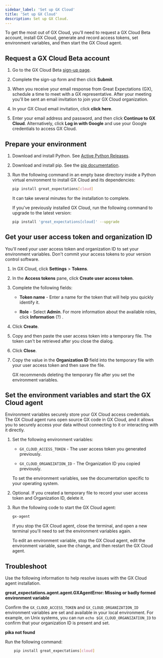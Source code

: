 ```yaml
---
sidebar_label: 'Set up GX Cloud'
title: 'Set up GX Cloud'
description: Set up GX Cloud.
---
```


To get the most out of GX Cloud, you'll need to request a GX Cloud Beta account, install GX Cloud, generate and record access tokens, set environment variables, and then start the GX Cloud agent.

## Request a GX Cloud Beta account

1. Go to the GX Cloud Beta [sign-up page](https://greatexpectations.io/cloud).

2. Complete the sign-up form and then click **Submit**.

3. When you receive your email response from Great Expectations (GX), schedule a time to meet with a GX representative. After your meeting you'll be sent an email invitation to join your GX Cloud organization.

4. In your GX Cloud email invitation, click **click here**.

5. Enter your email address and password, and then click **Continue to GX Cloud**. Alternatively, click **Log in with Google** and use your Google credentials to access GX Cloud.


## Prepare your environment

1. Download and install Python. See [Active Python Releases](https://www.python.org/downloads/).

2. Download and install pip. See the [pip documentation](https://pip.pypa.io/en/stable/cli/pip/).

3. Run the following command in an empty base directory inside a Python virtual environment to install GX Cloud and its dependencies:

    ```bash title="Terminal input"
    pip install great_expectations[cloud]
    ```

    It can take several minutes for the installation to complete.

    If you've previously installed GX Cloud, run the following command to upgrade to the latest version:

    ```bash title="Terminal input"
    pip install 'great_expectations[cloud]' --upgrade
    ```

## Get your user access token and organization ID

You'll need your user access token and organization ID to set your environment variables. Don't commit your access tokens to your version control software.

1. In GX Cloud, click **Settings** > **Tokens**.

2. In the **Access tokens** pane, click **Create user access token**.

3. Complete the following fields:

    - **Token name** - Enter a name for the token that will help you quickly identify it.

    - **Role** - Select **Admin**. For more information about the available roles, click **Information** (?) .

4. Click **Create**.

5. Copy and then paste the user access token into a temporary file. The token can't be retrieved after you close the dialog.

6. Click **Close**.

7. Copy the value in the **Organization ID** field into the temporary file with your user access token and then save the file. 

    GX recommends deleting the temporary file after you set the environment variables.

## Set the environment variables and start the GX Cloud agent

Environment variables securely store your GX Cloud access credentials. The GX Cloud agent runs open source GX code in GX Cloud, and it allows you to securely access your data without connecting to it or interacting with it directly. 

1. Set the following environment variables:

    - `GX_CLOUD_ACCESS_TOKEN` - The user access token you generated previously.
    
    - `GX_CLOUD_ORGANIZATION_ID` - The Organization ID you copied previously.

    To set the environment variables, see the documentation specific to your operating system. 

2. Optional. If you created a temporary file to record your user access token and Organization ID, delete it.

3. Run the following code to start the GX Cloud agent:
    
    ```bash title="Terminal input"
    gx-agent
    ```

    If you stop the GX Cloud agent, close the terminal, and open a new terminal you'll need to set the environment variables again.

    To edit an environment variable, stop the GX Cloud agent, edit the environment variable, save the change, and then restart the GX Cloud agent.

## Troubleshoot

Use the following information to help resolve issues with the GX Cloud agent installation.

**great_expectations.agent.agent.GXAgentError: Missing or badly formed environment variable**

Confirm the `GX_CLOUD_ACCESS_TOKEN` and `GX_CLOUD_ORGANIZATION_ID` environment variables are set and available in your local environment. For example, on Unix systems, you can run `echo $GX_CLOUD_ORGANIZATION_ID` to confirm that your organization ID is present and set.

**pika not found**

Run the following command:

```bash title="Terminal input"
    pip install great_expectations[cloud]
```
